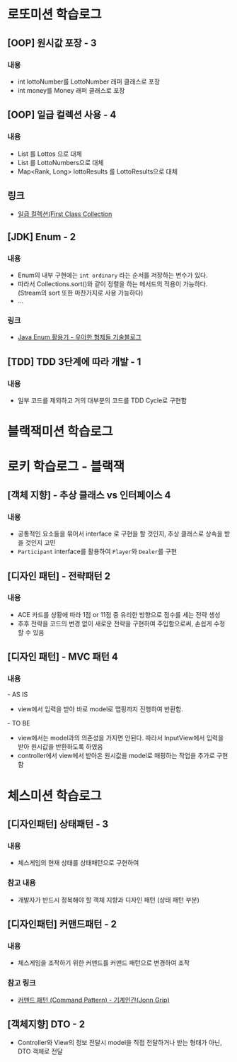 # 로또미션 학습로그 

## [OOP] 원시값 포장 - 3
### 내용
- int lottoNumber를 LottoNumber 래퍼 클래스로 포장
- int money를 Money 래퍼 클래스로 포장 

## [OOP] 일급 컬렉션 사용 - 4
### 내용
- List<Lotto> 를 Lottos 으로 대체 
- List<LottoNumber> 를 LottoNumbers으로 대체 
- Map<Rank, Long> lottoResults 를 LottoResults으로 대체   
## 링크
- [일급 컬렉션(First Class Collection](https://rok93.tistory.com/entry/%EC%9D%BC%EA%B8%89-%EC%BB%AC%EB%A0%89%EC%85%98First-Class-Collection%EC%9D%98-%EC%86%8C%EA%B0%9C-%EC%8D%A8%EC%95%BC%ED%95%A0-%EC%9D%B4%EC%9C%A0) <br> 

## [JDK] Enum - 2
### 내용
- Enum의 내부 구현에는 ``int ordinary`` 라는 순서를 저장하는 변수가 있다.
- 따라서 Collections.sort()와 같이 정렬을 하는 메서드의 적용이 가능하다. (Stream의 sort 또한 마찬가지로 사용 가능하다)
- ...
### 링크
- [Java Enum 활용기 - 우아한 형제들 기술블로그](https://woowabros.github.io/tools/2017/07/10/java-enum-uses.html)

## [TDD] TDD 3단계에 따라 개발 - 1
### 내용 
- 일부 코드를 제외하고 거의 대부분의 코드를 TDD Cycle로 구현함 

# 블랙잭미션 학습로그 
# 로키 학습로그 - 블랙잭
## [객체 지향] - 추상 클래스 vs 인터페이스 4
### 내용
* 공통적인 요소들을 묶어서 interface 로 구현을 할 것인지, 추상 클래스로 상속을 받을 것인지 고민
* ``Participant`` interface를 활용하여 ``Player``와 ``Dealer``를 구현 

## [디자인 패턴] - 전략패턴 2 
### 내용 
* ACE 카드를 상황에 따라 1점 or 11점 중 유리한 방향으로 점수를 세는 전략 생성 
* 추후 전략을 코드의 변경 없이 새로운 전략을 구현하여 주입함으로써, 손쉽게 수정할 수 있음 

## [디자인 패턴] - MVC 패턴 4 
### 내용 
\- AS IS
* view에서 입력을 받아 바로 model로 맵핑까지 진행하여 반환함.

\- TO BE
* view에서는 model과의 의존성을 가지면 안된다. 따라서 InputView에서 입력을 받아 원시값을 반환하도록 하였음 
* controller에서 view에서 받아온 원시값을 model로 매핑하는 작업을 추가로 구현함

# 체스미션 학습로그

## [디자인패턴] 상태패턴 - 3
### 내용
- 체스게임의 현재 상태를 상태패턴으로 구현하여  
### 참고 내용 
- 개발자가 반드시 정복해야 할 객체 지향과 디자인 패턴 (상태 패턴 부분) 

##  [디자인패턴] 커맨드패턴 - 2
### 내용 
- 체스게임을 조작하기 위한 커맨드를 커맨드 패턴으로 변경하여 조작 

### 참고 링크 
* [커맨드 패턴 (Command Pattern) - 기계인간(Jonn Grip)](https://johngrib.github.io/wiki/command-pattern/) 

## [객체지향] DTO - 2 
- Controller와 View의 정보 전달시 model을 직접 전달하거나 받는 형태가 아닌, DTO 객체로 전달 

